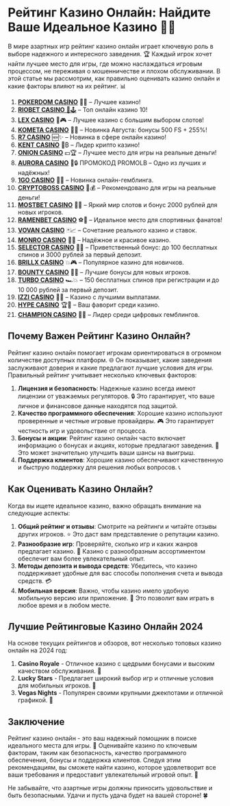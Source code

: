 # Рейтинг Казино Онлайн: Найдите Ваше Идеальное Казино 🎰🎲
В мире азартных игр рейтинг казино онлайн играет ключевую роль в выборе надежного и интересного заведения. 🏆 Каждый игрок хочет найти лучшее место для игры, где можно наслаждаться игровым процессом, не переживая о мошенничестве и плохом обслуживании. В этой статье мы рассмотрим, как правильно оценивать казино онлайн и какие факторы влияют на их рейтинг. 📊
1. [**POKERDOM CASINO**](https://4pd-stat.com/click/65c385136bcc63141167f1e3/4450/13807/subaccount) 🎰🔥 – Лучшее казино!
1. [**RIOBET CASINO** 🌟🕹️](https://tracker.rioaffi.com/link?btag=1027246_346134) – Топ онлайн казино 10!
1. [**LEX CASINO**](https://lex-ircp01.com/c71ab4dfb) 🎯🎮 – Лучшее казино с большим выбором слотов!
1. [**KOMETA CASINO**](https://stars-flight.com/s2371995e) 🚀🎁 – Новинка Августа: бонусы 500 FS + 255%!
1. [**R7 CASINO**](https://aristocratic-hall.com/s9f210880) 🆕✨ – Новинка в сфере онлайн казино!
1. [**KENT CASINO**](https://passage-through-deserts.com/de0514c15) 💎₿ – Лидер крипто казино!
1. [**ONION CASINO**](https://obclk001-2d.top/click?offer_id=986&partner_id=10542&landing_id=1798&utm_medium=affiliate&sub_1=oncasino3) 💵🏆 – Лучшее место для игры на реальные деньги!
1. [**AURORA CASINO**](https://10trafic-stat2.com/click/668546566bcc6313411604c7/6766/15114/subaccount?promocode=PROMOLB) 🌌🔒 ПРОМОКОД PROMOLB – Одно из лучших и надёжных!
1. [**1GO CASINO**](https://1go-ircp01.com/ce015f410) 🎉🎲 – Новинка онлайн-гемблинга.
1. [**CRYPTOBOSS CASINO**](https://cryptobossc.online/d847bcfa9) 👑💰 – Рекомендовано для игры на реальные деньги!
1. [**MOSTBET CASINO**](https://ktbtis024ifqfn0mst.com/beQs) 🎡💫 – Яркий мир слотов и бонус 2000 рублей для новых игроков.
1. [**RAMENBET CASINO**](https://get.saltyram.com/ru/registration?apkpop=0&partner=p24970p3296034p5526) ⚽🏅 – Идеальное место для спортивных фанатов!
1. [**VOVAN CASINO**](https://vovan.site/d2375cf9b) 🃏📈 – Сочетание реального казино и ставок.
1. [**MONRO CASINO**](https://mnr-ircp01.com/c3ce72a2c) 🌟💖 – Надёжное и красивое казино.
1. [**SELECTOR CASINO**](https://gosel.pl/SELVK) 🎁🎉 – Приветственный бонус: до 100 бесплатных спинов и 3000 рублей за первый депозит.
1. [**BRILLX CASINO**](https://brillx.pub/BRIVK) 💥🎮 – Популярное казино для новичков.
1. [**BOUNTY CASINO**](https://bounty-casino.de/BOVK) 🎯🎁 – Лучшие бонусы для новых игроков.
1. [**TURBO CASINO**](https://turbo-casino.pro/TURVK) 🏎️💥 – 150 бесплатных спинов при регистрации и до 10 000 рублей за первый депозит.
1. [**IZZI CASINO**](https://izzi-fr03.com/ca7c8a7b7) 💸🔝 – Казино с лучшими выплатами.
1. [**HYPE CASINO**](https://hypekaz.com/dc2f44ad0) 🏆🎉 – Ваш фаворит среди казино.
1. [**CHAMPION CASINO**](https://champcasino.ink/pobeda/doa-hats?p80412p305331p112c) 🥇🎰 – Лидер среди цифровых гемблингов.


## Почему Важен Рейтинг Казино Онлайн?

Рейтинг казино онлайн помогает игрокам ориентироваться в огромном количестве доступных платформ. 🌐 Он показывает, какие заведения заслуживают доверия и какие предлагают лучшие условия для игры. Правильный рейтинг учитывает несколько ключевых факторов:

1. **Лицензия и безопасность**: Надежные казино всегда имеют лицензии от уважаемых регуляторов. 🔒 Это гарантирует, что ваше личное и финансовое данные находятся под защитой.
2. **Качество программного обеспечения**: Хорошие казино используют проверенные и честные игровые провайдеры. 🎮 Это гарантирует честность игр и удовольствие от процесса.
3. **Бонусы и акции**: Рейтинг казино онлайн часто включает информацию о бонусах и акциях, которые предлагают заведения. 🎁 Это может значительно улучшить ваши шансы на выигрыш.
4. **Поддержка клиентов**: Хорошие казино обеспечивают качественную и быструю поддержку для решения любых вопросов. 📞

## Как Оценивать Казино Онлайн?

Когда вы ищете идеальное казино, важно обращать внимание на следующие аспекты:

1. **Общий рейтинг и отзывы**: Смотрите на рейтинги и читайте отзывы других игроков. ⭐ Это даст вам представление о репутации казино.
2. **Разнообразие игр**: Проверяйте, сколько игр и каких жанров предлагает казино. 🎰 Казино с разнообразным ассортиментом обеспечит вам более увлекательный опыт.
3. **Методы депозита и вывода средств**: Убедитесь, что казино поддерживает удобные для вас способы пополнения счета и вывода средств. 💳
4. **Мобильная версия**: Важно, чтобы казино имело удобную мобильную версию или приложение. 📱 Это позволит вам играть в любое время и в любом месте.

## Лучшие Рейтинговые Казино Онлайн 2024

На основе текущих рейтингов и обзоров, вот несколько топовых казино онлайн на 2024 год:

1. **Casino Royale** - Отличное казино с щедрыми бонусами и высоким качеством обслуживания. 🏅
2. **Lucky Stars** - Предлагает широкий выбор игр и отличные условия для мобильных игроков. 🌟
3. **Vegas Nights** - Популярен своими крупными джекпотами и отличной графикой. 🎉

## Заключение

Рейтинг казино онлайн - это ваш надежный помощник в поиске идеального места для игры. 🌟 Оценивайте казино по ключевым факторам, таким как безопасность, качество программного обеспечения, бонусы и поддержка клиентов. Следуя этим рекомендациям, вы сможете найти казино, которое удовлетворит все ваши требования и предоставит увлекательный игровой опыт. 🎰

Не забывайте, что азартные игры должны приносить удовольствие и быть безопасными. Удачи и пусть удача будет на вашей стороне! 🍀

